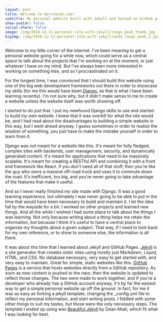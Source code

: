 ```yaml
---
layout: post
title: Welcome to marcnovak.com!
subtitle: My personal website built with Jekyll and hosted on GitHub pages
show-avatar: false
social-share: false
image: /img/2018-12-11-personal-site-with-jekyll/longs_peak_thumb.jpg
bigimg: /img/2018-12-11-personal-site-with-jekyll/wide_longs_peak_2.jpg
---
```


Welcome to my little corner of the internet.  I've been meaning to get a personal website
going for a while now, which could serve as a central space to talk about the projects
that I'm working on at the moment, or just whatever I have on my mind.  But I've always
been more interested in working on something else, and so I procrastinated on it.

For the longest time, I was convinced that I should build this website using one of the
big web development frameworks out there in order to showcase my skills (for me this would
have been [Django](https://www.djangoproject.com/), as that is what I have been learning recently).  I'm
not sure why, but it didn't make sense to me to create a website unless the website
itself was worth showing off.

I started to do just that.  I put my newfound Django skills to use and started to build my
own website.  I knew that it was overkill for what the site would be, and I had
read about the disadvantages to building a simple website in this way, but I went ahead
anyway.  I guess sometimes in order to realize the wisdom of something, you just have
to make the mistake yourself in order to learn from it.

Django was not meant for a website like this.  It's meant for fully fledged, complex sites with
backends, user management, security, and dynamically generated content.  It's meant for
applications that need to be massively scalable.  It's meant for creating a RESTful API
and combining it with a front end framework like React.  If you don't need all of that stuff,
then you're like the guy who owns a massive off-road truck and uses it to commute down the road.
It's inefficient, too big, and you're never going to take advantage of the features
that make it useful.

And so I never really finished my site made with Django.  It was a good learning experience,
but ultimately I was never going to be able to put in the time that would have been necessary
to build and maintain it.  I let the idea fall by the wayside for a bit.  I worked on other
projects and learned new things.  And all the while I wished I had some place to talk
about the things I was learning.  Not only because writing about a thing helps me retain
the information, but because I think it's useful to have a central place to organize
my thoughts about a given subject.  That way, if I need to look back for my own reference, or
to show to someone else, the information is all there.

It was about this time that I learned about Jekyll and GitHub Pages.  [Jekyll](https://jekyllrb.com)
is a site generator that creates static sites using mostly just Markdown, Liquid, HTML, and CSS.  No
database necessary, very easy to get started with, and very easy to maintain.  Great for simple,
static websites like this.  [GitHub Pages](https://pages.github.com) is a service that hosts
websites directly from a GitHub repository.  As soon as new content is pushed to the repo,
then the website is updated to reflect those changes.  The two were made to work together,
and if you're a developer who already has a GitHub account anyway, it's by far the easiest
way to get a simple personal website up off the ground.  In fact, for me it was as easy as
forking a jekyll template, changing the \_config.yml file to reflect my personal information,
and start writing posts.  I fiddled with some other things to suit my tastes, but those were
the only necessary steps.  The template I ended up using was [Beautiful Jekyll](https://github.com/daattali/beautiful-jekyll) by Dean Attali, which fit what I was looking for best.
